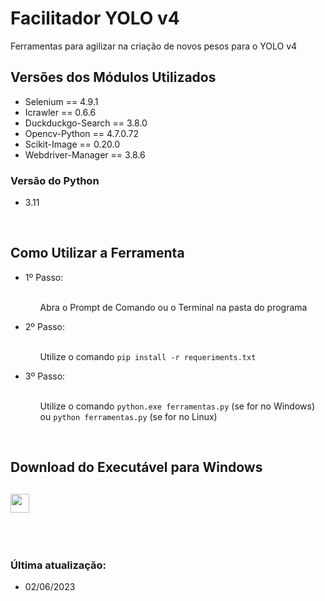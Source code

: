 <div>
  <h1>Facilitador YOLO v4</h1>
  <p>Ferramentas para agilizar na criação de novos pesos para o YOLO v4</p>
</div>

<div>
  <h2>Versões dos Módulos Utilizados</h2>
  <ul>
    <li>Selenium == 4.9.1</li>
    <li>Icrawler == 0.6.6</li>
    <li>Duckduckgo-Search == 3.8.0</li>
    <li>Opencv-Python == 4.7.0.72</li>
    <li>Scikit-Image == 0.20.0</li>
    <li>Webdriver-Manager == 3.8.6</li>
  </ul>
</div>
<div>
  <h3>Versão do Python</h3>
  <ul>
    <li>3.11</li>
  </ul>
</div>
<br>
<div>
  <h2>Como Utilizar a Ferramenta</h2>
  <ul>
    <li>1º Passo:</li>
    <br>
    <ul>
      <p>Abra o Prompt de Comando ou o Terminal na pasta do programa</p>
    </ul>
    <li>2º Passo:</li>
    <br>
    <ul>
      <p>Utilize o comando <code>pip install -r requeriments.txt</code></p>
    </ul>
    <li>3º Passo:</li>
    <br>
    <ul>
      <p>Utilize o comando <code>python.exe ferramentas.py</code> (se for no Windows) ou <code>python ferramentas.py</code> (se for no Linux)</p>
    </ul>
  </ul>
</div>

<br>
<div>
  <h2>Download do Executável para Windows<h2>
  <a href='https://www.mediafire.com/file/oh2sy2cig3skkid/FacilitadorYOLOv4.exe/file'><img height='30px' src='https://img.shields.io/badge/-Download%20Windows-blue?style=for-the-badge'></a>
</div>
<br>
<br>
<div>
  <h3>Última atualização:</h3>
  <ul>
    <li>02/06/2023</li>
  </ul>
</div>
